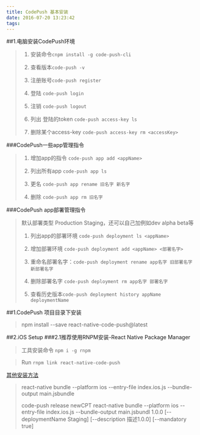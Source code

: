 ```yaml
---
title: CodePush 基本安装
date: 2016-07-20 13:23:42
tags:
---
```


##1.电脑安装CodePush环境
>1. 安装命令`cnpm install -g code-push-cli`
>
>2. 查看版本`code-push -v`
>
>3. 注册账号`code-push register`
>
>4. 登陆 `code-push login`
>
>5. 注销 `code-push logout`
>
>6. 列出 登陆的token `code-push access-key ls`
>
>7. 删除某个access-key `code-push access-key rm <accessKey>`

###CodePush一些app管理指令
>1. 增加app的指令 `code-push app add <appName>`
>
>2. 列出所有app `code-push app ls`
>
>3. 更名 `code-push app rename 旧名字 新名字`
>
>4. 删除 `code-push app rm 旧名字`

###CodePush app部署管理指令
>默认部署类型 Production  Staging，还可以自己加例如dev  alpha beta等
>
>1. 列出app的部署环境 `code-push deployment ls <appName>`
>
>2. 增加部署环境 `code-push deployment add <appName> <部署名字>`
>
>3. 重命名部署名字：`code-push deployment rename app名字 旧部署名字 新部署名字`
>
>4. 删除部署名字 `code-push deployment rm app名字 部署名字`
>
>5. 查看历史版本`code-push deployment history appName deploymentName`

##1.CodePush 项目目录下安装
>npm install --save react-native-code-push@latest

##2.iOS Setup
###2.1推荐使用RNPM安装-React Native Package Manager 
>工具安装命令 `npm i -g rnpm`

>Run `rnpm link react-native-code-push`

[其他安装方法](https://github.com/Microsoft/react-native-code-push)

>react-native bundle --platform ios --entry-file index.ios.js --bundle-output main.jsbundle 
>
>code-push release newCPT react-native bundle --platform ios --entry-file index.ios.js --bundle-output main.jsbundl 1.0.0  [--deploymentName Staging] [--description 描述1.0.0] [--mandatory true] 


